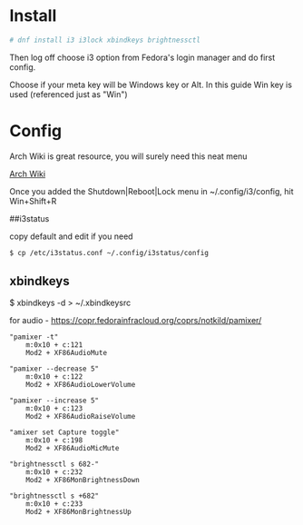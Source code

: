 # Install

```bash
# dnf install i3 i3lock xbindkeys brightnessctl
```

Then log off choose i3 option from Fedora's login manager and do first config.

Choose if your meta key will be Windows key or Alt.
In this guide Win key is used (referenced just as "Win")

# Config

Arch Wiki is great resource, you will surely need this neat menu

[Arch Wiki](https://wiki.archlinux.org/index.php/i3#Shutdown.2C_reboot.2C_lock_screen)

Once you added the Shutdown|Reboot|Lock menu in ~/.config/i3/config, hit Win+Shift+R

##i3status

copy default and edit if you need

```bash
$ cp /etc/i3status.conf ~/.config/i3status/config
```

## xbindkeys

$ xbindkeys -d > ~/.xbindkeysrc

for audio - https://copr.fedorainfracloud.org/coprs/notkild/pamixer/

```
"pamixer -t"
    m:0x10 + c:121
    Mod2 + XF86AudioMute

"pamixer --decrease 5"
    m:0x10 + c:122
    Mod2 + XF86AudioLowerVolume

"pamixer --increase 5"
    m:0x10 + c:123
    Mod2 + XF86AudioRaiseVolume

"amixer set Capture toggle"
    m:0x10 + c:198
    Mod2 + XF86AudioMicMute

"brightnessctl s 682-"
    m:0x10 + c:232
    Mod2 + XF86MonBrightnessDown

"brightnessctl s +682"
    m:0x10 + c:233
    Mod2 + XF86MonBrightnessUp

```
